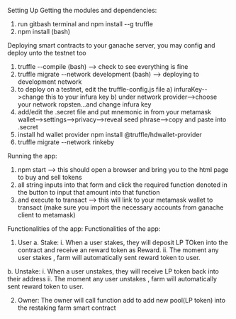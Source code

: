 Setting Up
Getting the modules and dependencies:
1) run gitbash terminal and npm install --g truffle
2) npm install (bash)


Deploying smart contracts to your ganache server, you may config and deploy unto the testnet too
1) truffle --compile (bash) --> check to see everything is fine
2) truffle migrate --network development (bash)  --> deploying to development network
3) to deploy on a testnet, edit the truffle-config.js file
  a) infuraKey-->change this to your infura key
  b) under network provider-->choose your network ropsten...and change infura key
4) add/edit the .secret file and put mnemonic in from your metamask wallet-->settings-->privacy-->reveal seed phrase-->copy and paste into .secret
5) install hd wallet provider npm install @truffle/hdwallet-provider
6) truffle migrate --network rinkeby

Running the app:
1) npm start --> this should open a browser and bring you to the html page to buy and sell tokens
2) all string inputs into that form and click the required function denoted in the button to input that amount into that function
3) and execute to transact --> this will link to your metamask wallet to transact (make sure you import the necessary accounts from ganache client to metamask)


Functionalities of the app:
Functionalities of the app:
1)	User
  a.	Stake:
    i.	When a user stakes, they will deposit LP TOken into the contract and receive an reward token as Reward.
    ii.	The moment any user stakes , farm will automatically sent reward token to user.
    
  b.	Unstake:
    i.	When a user unstakes, they will receive LP token back into their address
    ii.	The moment any user unstakes , farm will automatically sent reward token to user.
    	
2)	Owner:
The owner will call function add to add new pool(LP token) into the restaking farm smart contract
